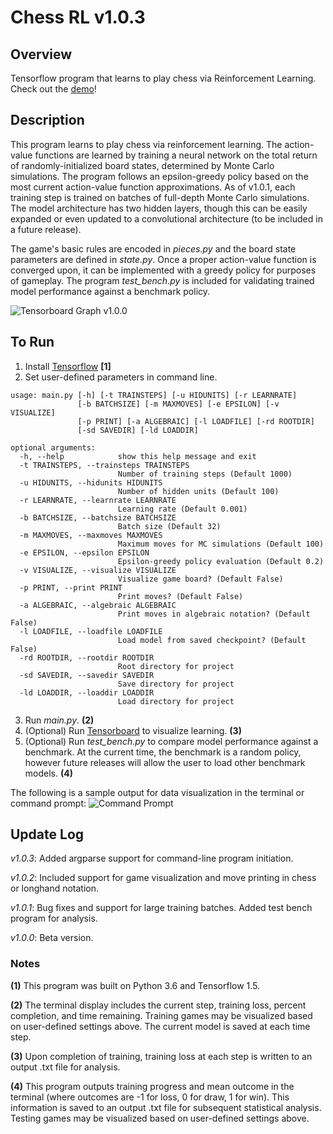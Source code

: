 # Chess RL v1.0.3

## Overview
Tensorflow program that learns to play chess via Reinforcement Learning. Check out the [demo](https://youtu.be/PgVgvZ9_X8c)!

## Description
This program learns to play chess via reinforcement learning. The action-value functions are learned by training a neural network on the total return of randomly-initialized board states, determined by Monte Carlo simulations. The program follows an epsilon-greedy policy based on the most current action-value function approximations. As of v1.0.1, each training step is trained on batches of full-depth Monte Carlo simulations. The model architecture has two hidden layers, though this can be easily expanded or even updated to a convolutional architecture (to be included in a future release).

The game's basic rules are encoded in *pieces.py* and the board state parameters are defined in *state.py*. Once a proper action-value function is converged upon, it can be implemented with a greedy policy for purposes of gameplay. The program *test_bench.py* is included for validating trained model performance against a benchmark policy.

![Tensorboard Graph v1.0.0](https://raw.githubusercontent.com/jonzia/Chess_RL/master/Media/Graph_100.PNG)

## To Run
1. Install [Tensorflow](https://www.tensorflow.org/) **[1]**
2. Set user-defined parameters in command line.
```shell
usage: main.py [-h] [-t TRAINSTEPS] [-u HIDUNITS] [-r LEARNRATE]
               [-b BATCHSIZE] [-m MAXMOVES] [-e EPSILON] [-v VISUALIZE]
               [-p PRINT] [-a ALGEBRAIC] [-l LOADFILE] [-rd ROOTDIR]
               [-sd SAVEDIR] [-ld LOADDIR]

optional arguments:
  -h, --help            show this help message and exit
  -t TRAINSTEPS, --trainsteps TRAINSTEPS
                        Number of training steps (Default 1000)
  -u HIDUNITS, --hidunits HIDUNITS
                        Number of hidden units (Default 100)
  -r LEARNRATE, --learnrate LEARNRATE
                        Learning rate (Default 0.001)
  -b BATCHSIZE, --batchsize BATCHSIZE
                        Batch size (Default 32)
  -m MAXMOVES, --maxmoves MAXMOVES
                        Maximum moves for MC simulations (Default 100)
  -e EPSILON, --epsilon EPSILON
                        Epsilon-greedy policy evaluation (Default 0.2)
  -v VISUALIZE, --visualize VISUALIZE
                        Visualize game board? (Default False)
  -p PRINT, --print PRINT
                        Print moves? (Default False)
  -a ALGEBRAIC, --algebraic ALGEBRAIC
                        Print moves in algebraic notation? (Default False)
  -l LOADFILE, --loadfile LOADFILE
                        Load model from saved checkpoint? (Default False)
  -rd ROOTDIR, --rootdir ROOTDIR
                        Root directory for project
  -sd SAVEDIR, --savedir SAVEDIR
                        Save directory for project
  -ld LOADDIR, --loaddir LOADDIR
                        Load directory for project
```
3. Run *main.py*. **(2)**
4. (Optional) Run [Tensorboard](https://www.tensorflow.org/programmers_guide/summaries_and_tensorboard) to visualize learning. **(3)**
5. (Optional) Run *test_bench.py* to compare model performance against a benchmark. At the current time, the benchmark is a random policy, however future releases will allow the user to load other benchmark models. **(4)**

The following is a sample output for data visualization in the terminal or command prompt:
![Command Prompt](https://raw.githubusercontent.com/jonzia/Chess_RL/master/Media/Command_Prompt.PNG)

## Update Log
_v1.0.3_: Added argparse support for command-line program initiation.

_v1.0.2_: Included support for game visualization and move printing in chess or longhand notation.

_v1.0.1_: Bug fixes and support for large training batches. Added test bench program for analysis.

_v1.0.0_: Beta version.

### Notes
**(1)** This program was built on Python 3.6 and Tensorflow 1.5.

**(2)** The terminal display includes the current step, training loss, percent completion, and time remaining. Training games may be visualized based on user-defined settings above. The current model is saved at each time step.

**(3)** Upon completion of training, training loss at each step is written to an output .txt file for analysis.

**(4)** This program outputs training progress and mean outcome in the terminal (where outcomes are -1 for loss, 0 for draw, 1 for win). This information is saved to an output .txt file for subsequent statistical analysis. Testing games may be visualized based on user-defined settings above.
